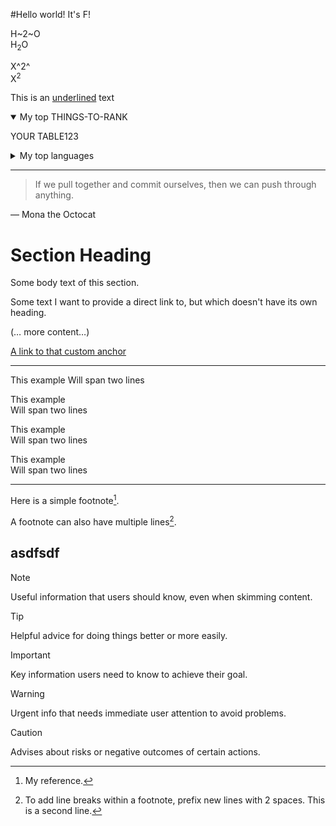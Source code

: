 #Hello world! It's F!

H~2~O  
H<sub>2</sub>O


X^2^  
X<sup>2</sup>

This is an <ins>underlined</ins> text

<details open>
<summary>My top THINGS-TO-RANK</summary>

YOUR TABLE123

</details>


<details>
<summary>My top languages</summary>

| Rank | Languages |
|-----:|-----------|
|     1| JavaScript|
|     2| Python    |
|     3| SQL       |

</details>


---
> If we pull together and commit ourselves, then we can push through anything.

— Mona the Octocat

# Section Heading

Some body text of this section.

<a name="my-custom-anchor-point"></a>
Some text I want to provide a direct link to, but which doesn't have its own heading.

(… more content…)

[A link to that custom anchor](#my-custom-anchor-point)

---

This example
Will span two lines

This example  
Will span two lines

This example\
Will span two lines

This example</br>
Will span two lines

---
Here is a simple footnote[^1].

A footnote can also have multiple lines[^2].

[^1]: My reference.
[^2]: To add line breaks within a footnote, prefix new lines with 2 spaces.
  This is a second line.

asdfsdf
---
> [!NOTE]
> Useful information that users should know, even when skimming content.

> [!TIP]
> Helpful advice for doing things better or more easily.

> [!IMPORTANT]
> Key information users need to know to achieve their goal.

> [!WARNING]
> Urgent info that needs immediate user attention to avoid problems.

> [!CAUTION]
> Advises about risks or negative outcomes of certain actions.

